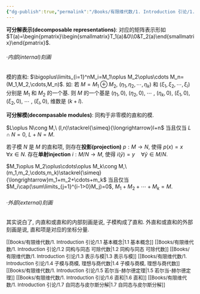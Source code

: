 ```yaml
---
{"dg-publish":true,"permalink":"/Books/有限维代数/1. Introduction 引论/1.6 直和/","dgPassFrontmatter":true,"created":"2024-08-10T20:59:06.183+08:00","updated":"2024-08-11T16:25:05.168+08:00"}
---
```


**可分解表示(decomposable representations)**: 对应的矩阵表示形如 $T(a)=\begin{pmatrix}\begin{smallmatrix}T_1(a)&0\\0&T_2(a)\end{smallmatrix}\end{pmatrix}$.

###### ·内部(internal)刻画

模的直和:  $\bigoplus\limits_{i=1}^nM_i=M_1\oplus M_2\oplus\cdots M_n=(M_1,M_2,\cdots,M_n)$.
如: 若 $M=M_1\oplus M_2$,  $(\eta_1,\eta_2,\cdots,\eta_k)$ 和 $(\xi_1,\xi_2,\cdots,\xi_l)$ 分别是 $M_1$ 和 $M_2$ 的一个基. 则 $M$ 的一个基是 $(\eta_1,0)$, $(\eta_2,0)$, $\cdots$ , $(\eta_k,0)$, $(\xi_1,0)$, $(\xi_2,0)$, $\cdots$ , $(\xi_l,0)$, 维数是 $(k+l)$.

**可分解模(decompasable modules)**: 同构于非零模的直和的模.

 $L\oplus N\cong M,\  (l,n)\stackrel{\simeq}{\longrightarrow}l+n$ 当且仅当 $L\cap N=0$,  $L+N=M$.

若子模 $N$ 是 $M$ 的直和项, 则存在**投影(projection)** $p:M\rightarrow N$, 使得 $p(x)=x \quad\forall x \in N$.
存在**单射injection** $i:M/N\rightarrow M$, 使得 $i(\bar{y})=y\quad\forall\bar{y}\in M/N$.

 $M_1\oplus M_2\oplus\cdots\oplus M_k\cong M,\ (m_1,m_2,\cdots,m_k)\stackrel{\simeq}{\longrightarrow}m_1+m_2+\cdots+m_k$ 当且仅当 $M_i\cap(\sum\limits_{j=1}^{i-1>0}M_j)=0$,  $M_1+M_2+\cdots+M_k=M$.

###### ·外部(external)刻画

其实说白了, 内直和或直和的内部刻画是说, 子模构成了直和. 外直和或直和的外部刻画是说, 直和项是对应的坐标分量.




<font size="2">[[Books/有限维代数/1. Introduction 引论/1.1 基本概念\|1.1 基本概念]]</font>
<font size="2">[[Books/有限维代数/1. Introduction 引论/1.2 同构与同态 可除代数\|1.2 同构与同态 可除代数]]</font>
<font size="2">[[Books/有限维代数/1. Introduction 引论/1.3 表示与模\|1.3 表示与模]]</font>
<font size="2">[[Books/有限维代数/1. Introduction 引论/1.4 子模与商模, 理想与商代数\|1.4 子模与商模, 理想与商代数]]</font>
<font size="2">[[Books/有限维代数/1. Introduction 引论/1.5 若尔当-赫尔德定理\|1.5 若尔当-赫尔德定理]]</font>
<font size="2">[[Books/有限维代数/1. Introduction 引论/1.6 直和\|1.6 直和]]</font>
<font size="2">[[Books/有限维代数/1. Introduction 引论/1.7 自同态与皮尔斯分解\|1.7 自同态与皮尔斯分解]]</font>